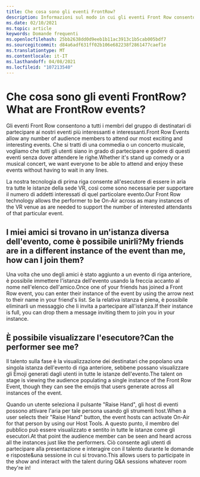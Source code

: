 ```yaml
---
title: Che cosa sono gli eventi FrontRow?
description: Informazioni sul modo in cui gli eventi Front Row consentono agli utenti di avvicinarsi a eventi AltspaceVR e personali.
ms.date: 02/10/2021
ms.topic: article
keywords: Domande frequenti
ms.openlocfilehash: 25bb2638dd0d9eeb1b11ac3913c1b5cab005bdf7
ms.sourcegitcommit: d84a6adf631ff02b106e682238f2861477caef1e
ms.translationtype: MT
ms.contentlocale: it-IT
ms.lasthandoff: 04/08/2021
ms.locfileid: "107213540"
---
```

# <a name="what-are-frontrow-events"></a><span data-ttu-id="11ab2-104">Che cosa sono gli eventi FrontRow?</span><span class="sxs-lookup"><span data-stu-id="11ab2-104">What are FrontRow events?</span></span> 

<span data-ttu-id="11ab2-105">Gli eventi Front Row consentono a tutti i membri del gruppo di destinatari di partecipare ai nostri eventi più interessanti e interessanti.</span><span class="sxs-lookup"><span data-stu-id="11ab2-105">Front Row Events allow any number of audience members to attend our most exciting and interesting events.</span></span> <span data-ttu-id="11ab2-106">Che si tratti di una commedia o un concerto musicale, vogliamo che tutti gli utenti siano in grado di partecipare e godere di questi eventi senza dover attendere le righe.</span><span class="sxs-lookup"><span data-stu-id="11ab2-106">Whether it's stand up comedy or a musical concert, we want everyone to be able to attend and enjoy these events without having to wait in any lines.</span></span> 

<span data-ttu-id="11ab2-107">La nostra tecnologia di prima riga consente all'esecutore di essere in aria tra tutte le istanze della sede VR, così come sono necessarie per supportare il numero di addetti interessati di quel particolare evento.</span><span class="sxs-lookup"><span data-stu-id="11ab2-107">Our Front Row technology allows the performer to be On-Air across as many instances of the VR venue as are needed to support the number of interested attendants of that particular event.</span></span> 

## <a name="my-friends-are-in-a-different-instance-of-the-event-than-me-how-can-i-join-them"></a><span data-ttu-id="11ab2-108">I miei amici si trovano in un'istanza diversa dell'evento, come è possibile unirli?</span><span class="sxs-lookup"><span data-stu-id="11ab2-108">My friends are in a different instance of the event than me, how can I join them?</span></span>

<span data-ttu-id="11ab2-109">Una volta che uno degli amici è stato aggiunto a un evento di riga anteriore, è possibile immettere l'istanza dell'evento usando la freccia accanto al nome nell'elenco dell'amico.</span><span class="sxs-lookup"><span data-stu-id="11ab2-109">Once one of your friends has joined a Front Row event, you can enter their instance of the event by using the arrow next to their name in your friend's list.</span></span> <span data-ttu-id="11ab2-110">Se la relativa istanza è piena, è possibile eliminarli un messaggio che li invita a partecipare all'istanza.</span><span class="sxs-lookup"><span data-stu-id="11ab2-110">If their instance is full, you can drop them a message inviting them to join you in your instance.</span></span> 

## <a name="can-the-performer-see-me"></a><span data-ttu-id="11ab2-111">È possibile visualizzare l'esecutore?</span><span class="sxs-lookup"><span data-stu-id="11ab2-111">Can the performer see me?</span></span>

<span data-ttu-id="11ab2-112">Il talento sulla fase è la visualizzazione dei destinatari che popolano una singola istanza dell'evento di riga anteriore, sebbene possano visualizzare gli Emoji generati dagli utenti in tutte le istanze dell'evento.</span><span class="sxs-lookup"><span data-stu-id="11ab2-112">The talent on stage is viewing the audience populating a single instance of the Front Row Event, though they can see the emojis that users generate across all instances of the event.</span></span>

<span data-ttu-id="11ab2-113">Quando un utente seleziona il pulsante "Raise Hand", gli host di eventi possono attivare l'aria per tale persona usando gli strumenti host.</span><span class="sxs-lookup"><span data-stu-id="11ab2-113">When a user selects their "Raise Hand" button, the event hosts can activate On-Air for that person by using our Host Tools.</span></span> <span data-ttu-id="11ab2-114">A questo punto, il membro del pubblico può essere visualizzato e sentito in tutte le istanze come gli esecutori.</span><span class="sxs-lookup"><span data-stu-id="11ab2-114">At that point the audience member can be seen and heard across all the instances just like the performers.</span></span> <span data-ttu-id="11ab2-115">Ciò consente agli utenti di partecipare alla presentazione e interagire con il talento durante le domande e risposte&una sessione in cui si trovano.</span><span class="sxs-lookup"><span data-stu-id="11ab2-115">This allows users to participate in the show and interact with the talent during Q&A sessions whatever room they're in!</span></span>